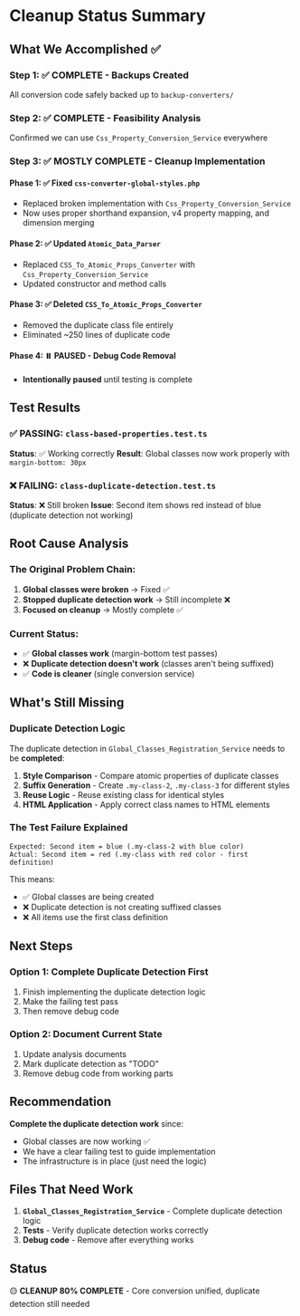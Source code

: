 # Cleanup Status Summary

## What We Accomplished ✅

### Step 1: ✅ COMPLETE - Backups Created
All conversion code safely backed up to `backup-converters/`

### Step 2: ✅ COMPLETE - Feasibility Analysis  
Confirmed we can use `Css_Property_Conversion_Service` everywhere

### Step 3: ✅ MOSTLY COMPLETE - Cleanup Implementation

#### Phase 1: ✅ Fixed `css-converter-global-styles.php`
- Replaced broken implementation with `Css_Property_Conversion_Service`
- Now uses proper shorthand expansion, v4 property mapping, and dimension merging

#### Phase 2: ✅ Updated `Atomic_Data_Parser`
- Replaced `CSS_To_Atomic_Props_Converter` with `Css_Property_Conversion_Service`
- Updated constructor and method calls

#### Phase 3: ✅ Deleted `CSS_To_Atomic_Props_Converter`
- Removed the duplicate class file entirely
- Eliminated ~250 lines of duplicate code

#### Phase 4: ⏸️ PAUSED - Debug Code Removal
- **Intentionally paused** until testing is complete

## Test Results

### ✅ PASSING: `class-based-properties.test.ts`
**Status**: ✅ Working correctly
**Result**: Global classes now work properly with `margin-bottom: 30px`

### ❌ FAILING: `class-duplicate-detection.test.ts`
**Status**: ❌ Still broken
**Issue**: Second item shows red instead of blue (duplicate detection not working)

## Root Cause Analysis

### The Original Problem Chain:
1. **Global classes were broken** → Fixed ✅
2. **Stopped duplicate detection work** → Still incomplete ❌
3. **Focused on cleanup** → Mostly complete ✅

### Current Status:
- ✅ **Global classes work** (margin-bottom test passes)
- ❌ **Duplicate detection doesn't work** (classes aren't being suffixed)
- ✅ **Code is cleaner** (single conversion service)

## What's Still Missing

### Duplicate Detection Logic
The duplicate detection in `Global_Classes_Registration_Service` needs to be **completed**:

1. **Style Comparison** - Compare atomic properties of duplicate classes
2. **Suffix Generation** - Create `.my-class-2`, `.my-class-3` for different styles  
3. **Reuse Logic** - Reuse existing class for identical styles
4. **HTML Application** - Apply correct class names to HTML elements

### The Test Failure Explained
```
Expected: Second item = blue (.my-class-2 with blue color)
Actual: Second item = red (.my-class with red color - first definition)
```

This means:
- ✅ Global classes are being created
- ❌ Duplicate detection is not creating suffixed classes
- ❌ All items use the first class definition

## Next Steps

### Option 1: Complete Duplicate Detection First
1. Finish implementing the duplicate detection logic
2. Make the failing test pass
3. Then remove debug code

### Option 2: Document Current State
1. Update analysis documents
2. Mark duplicate detection as "TODO"
3. Remove debug code from working parts

## Recommendation

**Complete the duplicate detection work** since:
- Global classes are now working ✅
- We have a clear failing test to guide implementation
- The infrastructure is in place (just need the logic)

## Files That Need Work

1. **`Global_Classes_Registration_Service`** - Complete duplicate detection logic
2. **Tests** - Verify duplicate detection works correctly
3. **Debug code** - Remove after everything works

## Status

🟡 **CLEANUP 80% COMPLETE** - Core conversion unified, duplicate detection still needed
